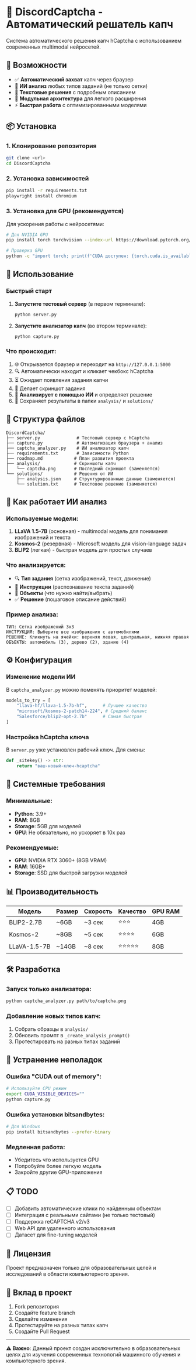 # 🤖 DiscordCaptcha - Автоматический решатель капч

Система автоматического решения капч hCaptcha с использованием современных multimodal нейросетей.

## 🎯 Возможности

- ✅ **Автоматический захват** капч через браузер
- 🧠 **ИИ анализ** любых типов заданий (не только сетки)
- 📝 **Текстовые решения** с подробным описанием
- 🔧 **Модульная архитектура** для легкого расширения
- ⚡ **Быстрая работа** с оптимизированными моделями

## 📦 Установка

### 1. Клонирование репозитория
```bash
git clone <url>
cd DiscordCaptcha
```

### 2. Установка зависимостей
```bash
pip install -r requirements.txt
playwright install chromium
```

### 3. Установка для GPU (рекомендуется)
Для ускорения работы с нейросетями:
```bash
# Для NVIDIA GPU
pip install torch torchvision --index-url https://download.pytorch.org/whl/cu118

# Проверка GPU
python -c "import torch; print(f'CUDA доступен: {torch.cuda.is_available()}')"
```

## 🚀 Использование

### Быстрый старт

1. **Запустите тестовый сервер** (в первом терминале):
   ```bash
   python server.py
   ```

2. **Запустите анализатор капч** (во втором терминале):
   ```bash
   python capture.py
   ```

### Что происходит:

1. 🌐 Открывается браузер и переходит на `http://127.0.0.1:5000`
2. 🔍 Автоматически находит и кликает чекбокс hCaptcha  
3. ⏳ Ожидает появления задания капчи
4. 📸 Делает скриншот задания
5. 🤖 **Анализирует с помощью ИИ** и определяет решение
6. 💾 Сохраняет результаты в папки `analysis/` и `solutions/`

## 📁 Структура файлов

```
DiscordCaptcha/
├── server.py              # Тестовый сервер с hCaptcha
├── capture.py             # Автоматизация браузера + анализ
├── captcha_analyzer.py    # ИИ анализатор капч
├── requirements.txt       # Зависимости Python
├── roadmap.md            # План развития проекта
├── analysis/             # Скриншоты капч
│   └── captcha.png       # Последний скриншот (заменяется)
└── solutions/            # Решения от ИИ
    ├── analysis.json     # Структурированные данные (заменяется)
    └── solution.txt      # Текстовое решение (заменяется)
```

## 🧠 Как работает ИИ анализ

### Используемые модели:
1. **LLaVA 1.5-7B** (основная) - multimodal модель для понимания изображений и текста
2. **Kosmos-2** (резервная) - Microsoft модель для vision-language задач  
3. **BLIP2** (легкая) - быстрая модель для простых случаев

### Что анализируется:
- 🔍 **Тип задания** (сетка изображений, текст, движение)
- 📝 **Инструкции** (распознавание текста заданий)
- 🎯 **Объекты** (что нужно найти/выбрать)
- ✅ **Решение** (пошаговое описание действий)

### Пример анализа:
```
ТИП: Сетка изображений 3x3
ИНСТРУКЦИЯ: Выберите все изображения с автомобилями
РЕШЕНИЕ: Кликнуть на ячейки: верхняя левая, центральная, нижняя правая
ОБЪЕКТЫ: автомобиль (3), дерево (2), здание (4)
```

## ⚙️ Конфигурация

### Изменение модели ИИ
В `captcha_analyzer.py` можно поменять приоритет моделей:
```python
models_to_try = [
    "llava-hf/llava-1.5-7b-hf",      # Лучшее качество
    "microsoft/kosmos-2-patch14-224", # Средний баланс  
    "Salesforce/blip2-opt-2.7b"      # Самая быстрая
]
```

### Настройка hCaptcha ключа
В `server.py` уже установлен рабочий ключ. Для смены:
```python
def _sitekey() -> str:
    return "ваш-новый-ключ-hcaptcha"
```

## 🔧 Системные требования

### Минимальные:
- **Python**: 3.9+
- **RAM**: 8GB
- **Storage**: 5GB для моделей
- **GPU**: Не обязательно, но ускоряет в 10x раз

### Рекомендуемые:
- **GPU**: NVIDIA RTX 3060+ (8GB VRAM)  
- **RAM**: 16GB+
- **Storage**: SSD для быстрой загрузки моделей

## 📊 Производительность

| Модель | Размер | Скорость | Качество | GPU RAM |
|--------|---------|----------|----------|---------|
| BLIP2-2.7B | ~6GB | ~3 сек | ⭐⭐⭐ | 4GB |
| Kosmos-2 | ~8GB | ~5 сек | ⭐⭐⭐⭐ | 6GB |
| LLaVA-1.5-7B | ~14GB | ~8 сек | ⭐⭐⭐⭐⭐ | 8GB |

## 🛠️ Разработка

### Запуск только анализатора:
```bash
python captcha_analyzer.py path/to/captcha.png
```

### Добавление новых типов капч:
1. Собрать образцы в `analysis/`
2. Обновить промпт в `_create_analysis_prompt()`
3. Протестировать на разных типах заданий

## 🐛 Устранение неполадок

### Ошибка "CUDA out of memory":
```bash
# Используйте CPU режим
export CUDA_VISIBLE_DEVICES=""
python capture.py
```

### Ошибка установки bitsandbytes:
```bash
# Для Windows
pip install bitsandbytes --prefer-binary
```

### Медленная работа:
- Убедитесь что используется GPU
- Попробуйте более легкую модель
- Закройте другие GPU-приложения

## 📋 TODO

- [ ] Добавить автоматические клики по найденным объектам
- [ ] Интеграция с реальными сайтами (не только тестовый)
- [ ] Поддержка reCAPTCHA v2/v3
- [ ] Web API для удаленного использования
- [ ] Датасет для fine-tuning моделей

## 📄 Лицензия

Проект предназначен только для образовательных целей и исследований в области компьютерного зрения.

## 🤝 Вклад в проект

1. Fork репозитория
2. Создайте feature branch
3. Сделайте изменения
4. Протестируйте на разных типах капч
5. Создайте Pull Request

---

**⚠️ Важно**: Данный проект создан исключительно в образовательных целях для изучения современных технологий машинного обучения и компьютерного зрения.
